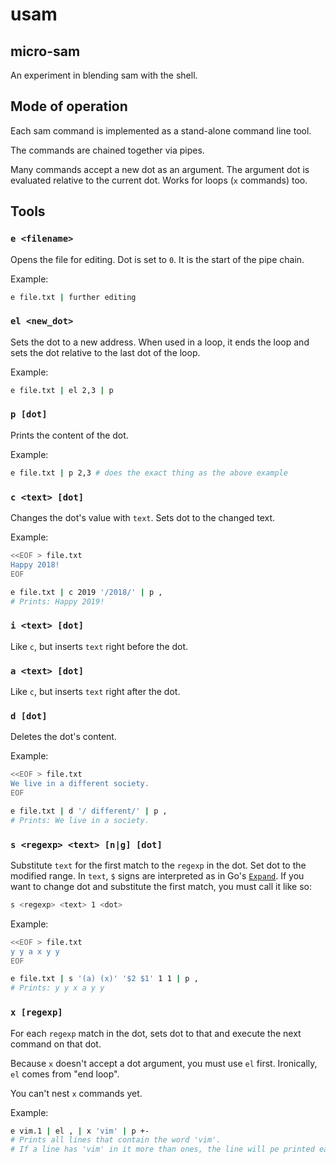 # usam

## micro-sam

An experiment in blending sam with the shell.

## Mode of operation

Each sam command is implemented as a stand-alone command line tool.

The commands are chained together via pipes.

Many commands accept a new dot as an argument. The argument dot is evaluated relative to the current dot.
Works for loops (`x` commands) too.

## Tools

### `e <filename>`

Opens the file for editing. Dot is set to `0`. It is the start of the pipe chain.

Example:

```bash
e file.txt | further editing
```

### `el <new_dot>`

Sets the dot to a new address. When used in a loop, it ends the loop and sets the dot relative to the last dot of the loop.

Example:

```bash
e file.txt | el 2,3 | p
```

### `p [dot]`

Prints the content of the dot.

Example:

```bash
e file.txt | p 2,3 # does the exact thing as the above example
```

### `c <text> [dot]`

Changes the dot's value with `text`. Sets dot to the changed text.

Example:

```bash
<<EOF > file.txt
Happy 2018!
EOF

e file.txt | c 2019 '/2018/' | p ,
# Prints: Happy 2019!
```

### `i <text> [dot]`

Like `c`, but inserts `text` right before the dot.

### `a <text> [dot]`

Like `c`, but inserts `text` right after the dot.

### `d [dot]`

Deletes the dot's content.

Example:

```bash
<<EOF > file.txt
We live in a different society.
EOF

e file.txt | d '/ different/' | p ,
# Prints: We live in a society.
```

### `s <regexp> <text> [n|g] [dot]`

Substitute `text` for the first match to the `regexp` in the dot. Set dot to the modified range. 
In `text`, `$` signs are interpreted as in Go's [`Expand`](https://golang.org/pkg/regexp/#Regexp.Expand).
If you want to change dot and substitute the first match, you must call it like so:

```bash
s <regexp> <text> 1 <dot>
```

Example:

```bash
<<EOF > file.txt
y y a x y y
EOF

e file.txt | s '(a) (x)' '$2 $1' 1 1 | p ,
# Prints: y y x a y y
```

### `x [regexp]`

For each `regexp` match in the dot, sets dot to that and execute the next command on that dot.

Because `x` doesn't accept a dot argument, you must use `el` first. Ironically, `el` comes from "end loop".

You can't nest `x` commands yet.

Example:

```bash
e vim.1 | el , | x 'vim' | p +-
# Prints all lines that contain the word 'vim'.
# If a line has 'vim' in it more than ones, the line will pe printed each time.
```